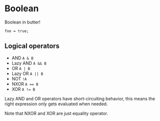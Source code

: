 # Boolean

Boolean in butter!

```butter
foo = true;
```

## Logical operators

- AND `A & B`
- Lazy AND `A && B`
- OR `A | B`
- Lazy OR `A || B`
- NOT `!A`
- NXOR `A == B`
- XOR `A != B`

Lazy AND and OR operators have short-circuiting behavior, this means the right expression only gets evaluated when needed.

Note that NXOR and XOR are just equality operator.
